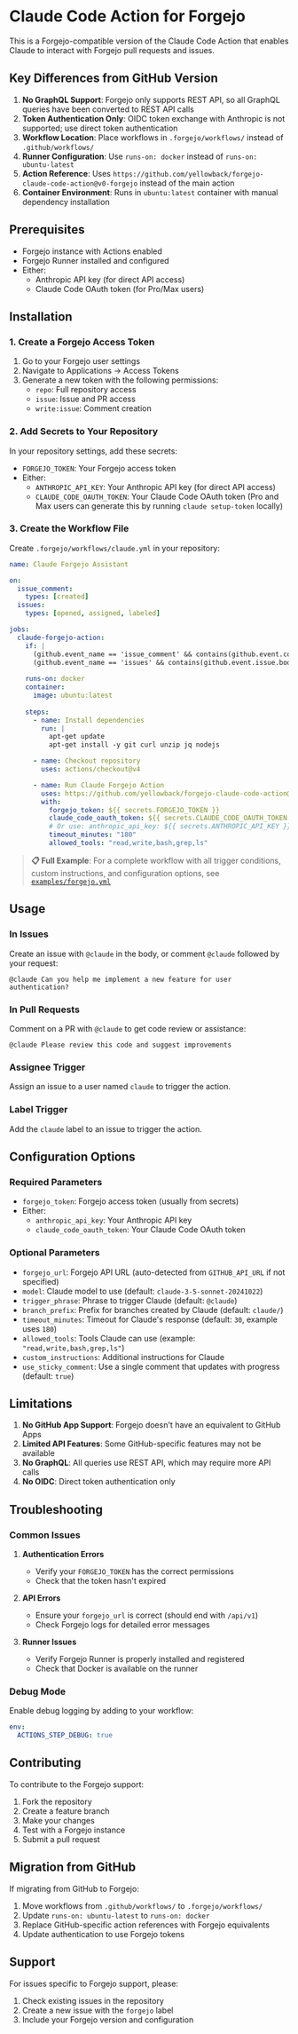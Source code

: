 # Claude Code Action for Forgejo

This is a Forgejo-compatible version of the Claude Code Action that enables Claude to interact with Forgejo pull requests and issues.

## Key Differences from GitHub Version

1. **No GraphQL Support**: Forgejo only supports REST API, so all GraphQL queries have been converted to REST API calls
2. **Token Authentication Only**: OIDC token exchange with Anthropic is not supported; use direct token authentication
3. **Workflow Location**: Place workflows in `.forgejo/workflows/` instead of `.github/workflows/`
4. **Runner Configuration**: Use `runs-on: docker` instead of `runs-on: ubuntu-latest`
5. **Action Reference**: Uses `https://github.com/yellowback/forgejo-claude-code-action@v0-forgejo` instead of the main action
6. **Container Environment**: Runs in `ubuntu:latest` container with manual dependency installation

## Prerequisites

- Forgejo instance with Actions enabled
- Forgejo Runner installed and configured
- Either:
  - Anthropic API key (for direct API access)
  - Claude Code OAuth token (for Pro/Max users)

## Installation

### 1. Create a Forgejo Access Token

1. Go to your Forgejo user settings
2. Navigate to Applications → Access Tokens
3. Generate a new token with the following permissions:
   - `repo`: Full repository access
   - `issue`: Issue and PR access
   - `write:issue`: Comment creation

### 2. Add Secrets to Your Repository

In your repository settings, add these secrets:
- `FORGEJO_TOKEN`: Your Forgejo access token
- Either:
  - `ANTHROPIC_API_KEY`: Your Anthropic API key (for direct API access)
  - `CLAUDE_CODE_OAUTH_TOKEN`: Your Claude Code OAuth token (Pro and Max users can generate this by running `claude setup-token` locally)

### 3. Create the Workflow File

Create `.forgejo/workflows/claude.yml` in your repository:

```yaml
name: Claude Forgejo Assistant

on:
  issue_comment:
    types: [created]
  issues:
    types: [opened, assigned, labeled]

jobs:
  claude-forgejo-action:
    if: |
      (github.event_name == 'issue_comment' && contains(github.event.comment.body, '@claude')) ||
      (github.event_name == 'issues' && contains(github.event.issue.body, '@claude'))
    
    runs-on: docker
    container:
      image: ubuntu:latest
    
    steps:
      - name: Install dependencies
        run: |
          apt-get update
          apt-get install -y git curl unzip jq nodejs

      - name: Checkout repository
        uses: actions/checkout@v4

      - name: Run Claude Forgejo Action
        uses: https://github.com/yellowback/forgejo-claude-code-action@v0-forgejo
        with:
          forgejo_token: ${{ secrets.FORGEJO_TOKEN }}
          claude_code_oauth_token: ${{ secrets.CLAUDE_CODE_OAUTH_TOKEN }}
          # Or use: anthropic_api_key: ${{ secrets.ANTHROPIC_API_KEY }}
          timeout_minutes: "180"
          allowed_tools: "read,write,bash,grep,ls"
```

> **📋 Full Example**: For a complete workflow with all trigger conditions, custom instructions, and configuration options, see [`examples/forgejo.yml`](./examples/forgejo.yml)

## Usage

### In Issues
Create an issue with `@claude` in the body, or comment `@claude` followed by your request:
```
@claude Can you help me implement a new feature for user authentication?
```

### In Pull Requests
Comment on a PR with `@claude` to get code review or assistance:
```
@claude Please review this code and suggest improvements
```

### Assignee Trigger
Assign an issue to a user named `claude` to trigger the action.

### Label Trigger
Add the `claude` label to an issue to trigger the action.

## Configuration Options

### Required Parameters
- `forgejo_token`: Forgejo access token (usually from secrets)
- Either:
  - `anthropic_api_key`: Your Anthropic API key
  - `claude_code_oauth_token`: Your Claude Code OAuth token

### Optional Parameters
- `forgejo_url`: Forgejo API URL (auto-detected from `GITHUB_API_URL` if not specified)
- `model`: Claude model to use (default: `claude-3-5-sonnet-20241022`)
- `trigger_phrase`: Phrase to trigger Claude (default: `@claude`)
- `branch_prefix`: Prefix for branches created by Claude (default: `claude/`)
- `timeout_minutes`: Timeout for Claude's response (default: `30`, example uses `180`)
- `allowed_tools`: Tools Claude can use (example: `"read,write,bash,grep,ls"`)
- `custom_instructions`: Additional instructions for Claude
- `use_sticky_comment`: Use a single comment that updates with progress (default: `true`)

## Limitations

1. **No GitHub App Support**: Forgejo doesn't have an equivalent to GitHub Apps
2. **Limited API Features**: Some GitHub-specific features may not be available
3. **No GraphQL**: All queries use REST API, which may require more API calls
4. **No OIDC**: Direct token authentication only

## Troubleshooting

### Common Issues

1. **Authentication Errors**
   - Verify your `FORGEJO_TOKEN` has the correct permissions
   - Check that the token hasn't expired

2. **API Errors**
   - Ensure your `forgejo_url` is correct (should end with `/api/v1`)
   - Check Forgejo logs for detailed error messages

3. **Runner Issues**
   - Verify Forgejo Runner is properly installed and registered
   - Check that Docker is available on the runner

### Debug Mode

Enable debug logging by adding to your workflow:
```yaml
env:
  ACTIONS_STEP_DEBUG: true
```

## Contributing

To contribute to the Forgejo support:

1. Fork the repository
2. Create a feature branch
3. Make your changes
4. Test with a Forgejo instance
5. Submit a pull request

## Migration from GitHub

If migrating from GitHub to Forgejo:

1. Move workflows from `.github/workflows/` to `.forgejo/workflows/`
2. Update `runs-on: ubuntu-latest` to `runs-on: docker`
3. Replace GitHub-specific action references with Forgejo equivalents
4. Update authentication to use Forgejo tokens

## Support

For issues specific to Forgejo support, please:
1. Check existing issues in the repository
2. Create a new issue with the `forgejo` label
3. Include your Forgejo version and configuration